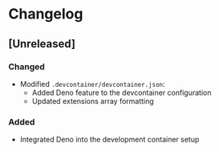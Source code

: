 

  # Changelog

## [Unreleased]

### Changed
- Modified `.devcontainer/devcontainer.json`:
  - Added Deno feature to the devcontainer configuration
  - Updated extensions array formatting

### Added
- Integrated Deno into the development container setup

  